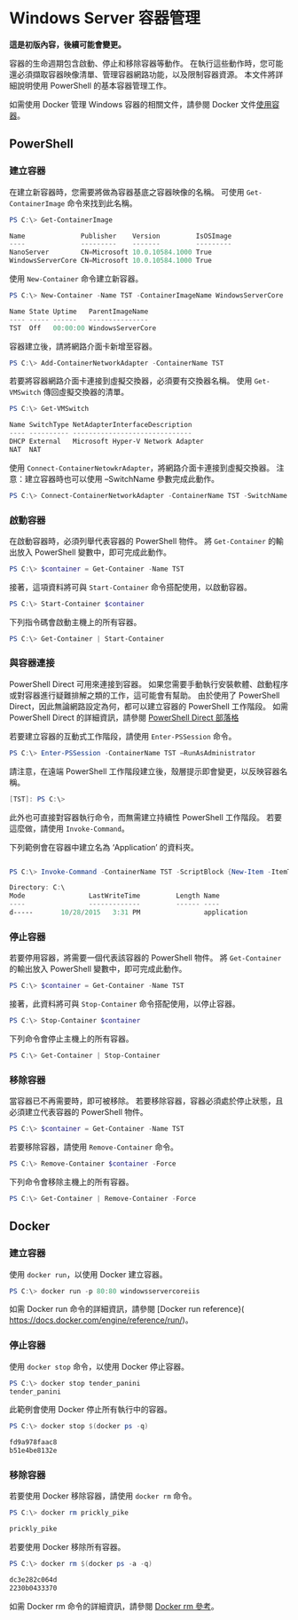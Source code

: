 # Windows Server 容器管理

**這是初版內容，後續可能會變更。**

容器的生命週期包含啟動、停止和移除容器等動作。 在執行這些動作時，您可能還必須擷取容器映像清單、管理容器網路功能，以及限制容器資源。 本文件將詳細說明使用 PowerShell 的基本容器管理工作。

如需使用 Docker 管理 Windows 容器的相關文件，請參閱 Docker 文件[使用容器](https://docs.docker.com/userguide/usingdocker/)。

## PowerShell

### 建立容器

在建立新容器時，您需要將做為容器基底之容器映像的名稱。 可使用 `Get-ContainerImage` 命令來找到此名稱。

```powershell
PS C:\> Get-ContainerImage

Name              Publisher    Version         IsOSImage
----              ---------    -------         ---------
NanoServer        CN=Microsoft 10.0.10584.1000 True
WindowsServerCore CN=Microsoft 10.0.10584.1000 True
```

使用 `New-Container` 命令建立新容器。

```powershell
PS C:\> New-Container -Name TST -ContainerImageName WindowsServerCore

Name State Uptime   ParentImageName
---- ----- ------   ---------------
TST  Off   00:00:00 WindowsServerCore
```

容器建立後，請將網路介面卡新增至容器。

```powershell
PS C:\> Add-ContainerNetworkAdapter -ContainerName TST
```

若要將容器網路介面卡連接到虛擬交換器，必須要有交換器名稱。 使用 `Get-VMSwitch` 傳回虛擬交換器的清單。

```powershell
PS C:\> Get-VMSwitch

Name SwitchType NetAdapterInterfaceDescription
---- ---------- ------------------------------
DHCP External   Microsoft Hyper-V Network Adapter
NAT  NAT
```

使用 `Connect-ContainerNetowkrAdapter`，將網路介面卡連接到虛擬交換器。 注意：建立容器時也可以使用 –SwitchName 參數完成此動作。

```powershell
PS C:\> Connect-ContainerNetworkAdapter -ContainerName TST -SwitchName NAT
```

### 啟動容器

在啟動容器時，必須列舉代表容器的 PowerShell 物件。 將 `Get-Container` 的輸出放入 PowerShell 變數中，即可完成此動作。

```powershell
PS C:\> $container = Get-Container -Name TST
```

接著，這項資料將可與 `Start-Container` 命令搭配使用，以啟動容器。

```powershell
PS C:\> Start-Container $container
```

下列指令碼會啟動主機上的所有容器。

```powershell
PS C:\> Get-Container | Start-Container
```

### 與容器連接

PowerShell Direct 可用來連接到容器。 如果您需要手動執行安裝軟體、啟動程序或對容器進行疑難排解之類的工作，這可能會有幫助。 由於使用了 PowerShell Direct，因此無論網路設定為何，都可以建立容器的 PowerShell 工作階段。 如需 PowerShell Direct 的詳細資訊，請參閱 [PowerShell Direct 部落格](http://blogs.technet.com/b/virtualization/archive/2015/05/14/powershell-direct-running-powershell-inside-a-virtual-machine-from-the-hyper-v-host.aspx)

若要建立容器的互動式工作階段，請使用 `Enter-PSSession` 命令。

 ```powershell
PS C:\> Enter-PSSession -ContainerName TST –RunAsAdministrator
 ```

請注意，在遠端 PowerShell 工作階段建立後，殼層提示即會變更，以反映容器名稱。

```powershell
[TST]: PS C:\>
```

此外也可直接對容器執行命令，而無需建立持續性 PowerShell 工作階段。 若要這麼做，請使用 `Invoke-Command`。

下列範例會在容器中建立名為 ‘Application’ 的資料夾。

```powershell

PS C:\> Invoke-Command -ContainerName TST -ScriptBlock {New-Item -ItemType Directory -Path c:\application }

Directory: C:\
Mode                LastWriteTime         Length Name                                                 PSComputerName
----                -------------         ------ ----                                                 --------------
d-----       10/28/2015   3:31 PM                application                                          TST
```

### 停止容器

若要停用容器，將需要一個代表該容器的 PowerShell 物件。 將 `Get-Container` 的輸出放入 PowerShell 變數中，即可完成此動作。

```powershell
PS C:\> $container = Get-Container -Name TST
```

接著，此資料將可與 `Stop-Container` 命令搭配使用，以停止容器。

```powershell
PS C:\> Stop-Container $container
```

下列命令會停止主機上的所有容器。

```powershell
PS C:\> Get-Container | Stop-Container
```

### 移除容器

當容器已不再需要時，即可被移除。 若要移除容器，容器必須處於停止狀態，且必須建立代表容器的 PowerShell 物件。

```powershell
PS C:\> $container = Get-Container -Name TST
```

若要移除容器，請使用 `Remove-Container` 命令。

```powershell
PS C:\> Remove-Container $container -Force
```

下列命令會移除主機上的所有容器。

```powershell
PS C:\> Get-Container | Remove-Container -Force
```

## Docker

### 建立容器

使用 `docker run`，以使用 Docker 建立容器。

```powershell
PS C:\> docker run -p 80:80 windowsservercoreiis
```

如需 Docker run 命令的詳細資訊，請參閱 [Docker run reference}( https://docs.docker.com/engine/reference/run/)。

### 停止容器

使用 `docker stop` 命令，以使用 Docker 停止容器。

```powershell
PS C:\> docker stop tender_panini
tender_panini
```

此範例會使用 Docker 停止所有執行中的容器。

```powershell
PS C:\> docker stop $(docker ps -q)

fd9a978faac8
b51e4be8132e
```

### 移除容器

若要使用 Docker 移除容器，請使用 `docker rm` 命令。

```powershell
PS C:\> docker rm prickly_pike

prickly_pike
```

若要使用 Docker 移除所有容器。

```powershell
PS C:\> docker rm $(docker ps -a -q)

dc3e282c064d
2230b0433370
```

如需 Docker rm 命令的詳細資訊，請參閱 [Docker rm 參考](https://docs.docker.com/engine/reference/commandline/rm/)。




<!--HONumber=Feb16_HO1-->
